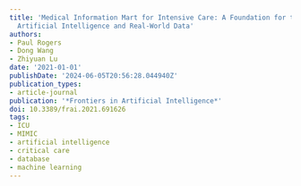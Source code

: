 ```yaml
---
title: 'Medical Information Mart for Intensive Care: A Foundation for the Fusion of
  Artificial Intelligence and Real-World Data'
authors:
- Paul Rogers
- Dong Wang
- Zhiyuan Lu
date: '2021-01-01'
publishDate: '2024-06-05T20:56:28.044940Z'
publication_types:
- article-journal
publication: '*Frontiers in Artificial Intelligence*'
doi: 10.3389/frai.2021.691626
tags:
- ICU
- MIMIC
- artificial intelligence
- critical care
- database
- machine learning
---
```


